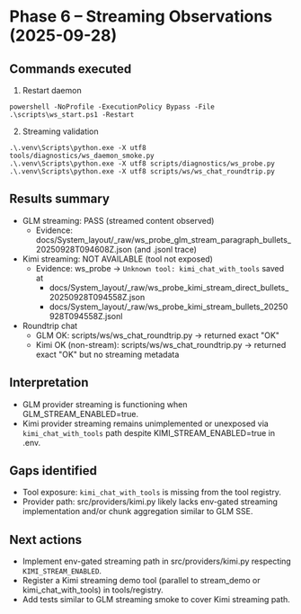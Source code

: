 # Phase 6 – Streaming Observations (2025-09-28)

## Commands executed
1) Restart daemon
```
powershell -NoProfile -ExecutionPolicy Bypass -File .\scripts\ws_start.ps1 -Restart
```
2) Streaming validation
```
.\.venv\Scripts\python.exe -X utf8 tools/diagnostics/ws_daemon_smoke.py
.\.venv\Scripts\python.exe -X utf8 scripts/diagnostics/ws_probe.py
.\.venv\Scripts\python.exe -X utf8 scripts/ws/ws_chat_roundtrip.py
```

## Results summary
- GLM streaming: PASS (streamed content observed)
  - Evidence: docs/System_layout/_raw/ws_probe_glm_stream_paragraph_bullets_20250928T094608Z.json (and .jsonl trace)
- Kimi streaming: NOT AVAILABLE (tool not exposed)
  - Evidence: ws_probe → `Unknown tool: kimi_chat_with_tools` saved at
    - docs/System_layout/_raw/ws_probe_kimi_stream_direct_bullets_20250928T094558Z.json
    - docs/System_layout/_raw/ws_probe_kimi_stream_bullets_20250928T094558Z.jsonl
- Roundtrip chat
  - GLM OK: scripts/ws/ws_chat_roundtrip.py → returned exact "OK"
  - Kimi OK (non-stream): scripts/ws/ws_chat_roundtrip.py → returned exact "OK" but no streaming metadata

## Interpretation
- GLM provider streaming is functioning when GLM_STREAM_ENABLED=true.
- Kimi provider streaming remains unimplemented or unexposed via `kimi_chat_with_tools` path despite KIMI_STREAM_ENABLED=true in .env.

## Gaps identified
- Tool exposure: `kimi_chat_with_tools` is missing from the tool registry.
- Provider path: src/providers/kimi.py likely lacks env-gated streaming implementation and/or chunk aggregation similar to GLM SSE.

## Next actions
- Implement env-gated streaming path in src/providers/kimi.py respecting `KIMI_STREAM_ENABLED`.
- Register a Kimi streaming demo tool (parallel to stream_demo or kimi_chat_with_tools) in tools/registry.
- Add tests similar to GLM streaming smoke to cover Kimi streaming path.

